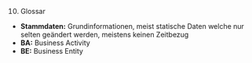 10. Glossar

* **Stammdaten:** Grundinformationen, meist statische Daten welche nur selten geändert werden, meistens keinen Zeitbezug
* **BA:** Business Activity
* **BE:** Business Entity
